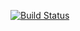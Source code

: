 [![Build Status](https://travis-ci.com/binhsonnguyen/wp-reflectar-theme.svg?branch=master)](https://travis-ci.com/binhsonnguyen/wp-reflectar-theme)